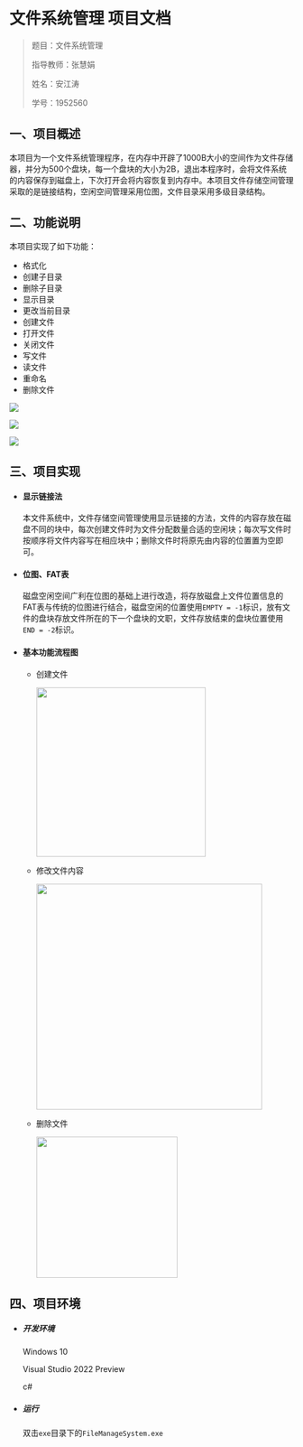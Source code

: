 # 文件系统管理 项目文档

> 题目：文件系统管理
>
> 指导教师：张慧娟
>
> 姓名：安江涛
>
> 学号：1952560

## 一、项目概述

本项目为一个文件系统管理程序，在内存中开辟了1000B大小的空间作为文件存储器，并分为500个盘块，每一个盘块的大小为2B，退出本程序时，会将文件系统的内容保存到磁盘上，下次打开会将内容恢复到内存中。本项目文件存储空间管理采取的是链接结构，空闲空间管理采用位图，文件目录采用多级目录结构。

## 二、功能说明

本项目实现了如下功能：

- 格式化
- 创建子目录
- 删除子目录
- 显示目录
- 更改当前目录
- 创建文件
- 打开文件
- 关闭文件
- 写文件
- 读文件
- 重命名
- 删除文件

![](https://github.com/AnJT/IMG/blob/main/%E6%96%87%E4%BB%B61.png?raw=true)

![](https://github.com/AnJT/IMG/blob/main/%E6%96%87%E4%BB%B64.png?raw=true)

![](https://github.com/AnJT/IMG/blob/main/%E6%96%87%E4%BB%B63.png?raw=true)

## 三、项目实现

- #### 显示链接法

  本文件系统中，文件存储空间管理使用显示链接的方法，文件的内容存放在磁盘不同的块中，每次创建文件时为文件分配数量合适的空闲块；每次写文件时按顺序将文件内容写在相应块中；删除文件时将原先由内容的位置置为空即可。

- #### 位图、FAT表

  磁盘空闲空间广利在位图的基础上进行改造，将存放磁盘上文件位置信息的FAT表与传统的位图进行结合，磁盘空闲的位置使用`EMPTY = -1`标识，放有文件的盘块存放文件所在的下一个盘块的文职，文件存放结束的盘块位置使用`END = -2`标识。
  
- #### 基本功能流程图

  - 创建文件

    <img src="https://github.com/AnJT/IMG/blob/main/%E6%B5%811.png?raw=true" width=300px>

  - 修改文件内容

    <img src="https://github.com/AnJT/IMG/blob/main/%E6%B5%812.png?raw=true" width=400>

  - 删除文件

    <img src="https://github.com/AnJT/IMG/blob/main/%E6%B5%813.png?raw=true" width=250>

## 四、项目环境

- ##### 开发环境

  Windows 10

  Visual Studio 2022 Preview

  c#

- ##### 运行

  双击`exe`目录下的`FileManageSystem.exe`